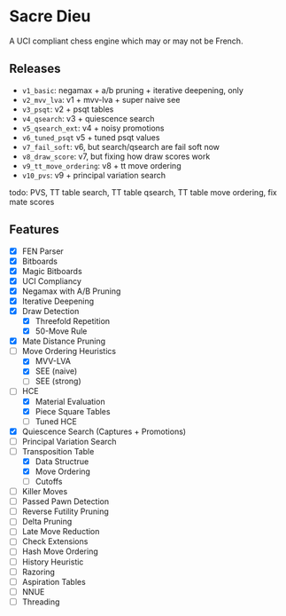 # Sacre Dieu

A UCI compliant chess engine which may or may not be French.

## Releases
- `v1_basic`: negamax + a/b pruning + iterative deepening, only
- `v2_mvv_lva`: v1 + mvv-lva + super naive see
- `v3_psqt`: v2 + psqt tables
- `v4_qsearch`: v3 + quiescence search
- `v5_qsearch_ext`: v4 + noisy promotions
- `v6_tuned_psqt` v5 + tuned psqt values
- `v7_fail_soft`: v6, but search/qsearch are fail soft now
- `v8_draw_score`: v7, but fixing how draw scores work
- `v9_tt_move_ordering`: v8 + tt move ordering
- `v10_pvs`: v9 + principal variation search

todo: PVS, TT table search, TT table qsearch, TT table move ordering, fix mate scores

## Features
- [x] FEN Parser
- [x] Bitboards
- [x] Magic Bitboards
- [x] UCI Compliancy
- [x] Negamax with A/B Pruning
- [x] Iterative Deepening
- [x] Draw Detection
    - [x] Threefold Repetition
    - [x] 50-Move Rule
- [x] Mate Distance Pruning
- [ ] Move Ordering Heuristics
    - [x] MVV-LVA
    - [x] SEE (naive)
    - [ ] SEE (strong)
- [ ] HCE
    - [x] Material Evaluation
    - [x] Piece Square Tables
    - [ ] Tuned HCE
- [x] Quiescence Search (Captures + Promotions)
- [ ] Principal Variation Search
- [ ] Transposition Table
    - [x] Data Structrue
    - [x] Move Ordering
    - [ ] Cutoffs 
- [ ] Killer Moves
- [ ] Passed Pawn Detection
- [ ] Reverse Futility Pruning
- [ ] Delta Pruning
- [ ] Late Move Reduction
- [ ] Check Extensions
- [ ] Hash Move Ordering
- [ ] History Heuristic
- [ ] Razoring
- [ ] Aspiration Tables
- [ ] NNUE
- [ ] Threading